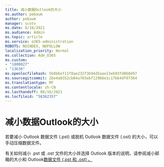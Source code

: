 ```yaml
---
title: 减小数据Outlook的大小
ms.author: pebaum
author: pebaum
manager: scotv
ms.date: 8/16/2021
ms.audience: Admin
ms.topic: article
ms.service: o365-administration
ROBOTS: NOINDEX, NOFOLLOW
localization_priority: Normal
ms.collection: Adm_O365
ms.custom:
- "1800027"
- "13636"
ms.openlocfilehash: 5b0b6ef11f8ae232f3b94d5aae13eb93fd060497
ms.sourcegitcommit: 2be4a0352cb84a703ebf12966e1c17b64df07364
ms.translationtype: MT
ms.contentlocale: zh-CN
ms.lasthandoff: 08/16/2021
ms.locfileid: "58362357"
---
```

# <a name="reduce-the-size-of-your-outlook-data-file"></a>减小数据Outlook的大小

若要减小 Outlook 数据文件 (.pst) 或脱机 Outlook 数据文件 (.ost) 的大小，可以手动压缩数据文件。 

有关如何减小 .pst 或 .ost 文件的大小并选择 Outlook 版本的说明，请参阅减小邮箱的大小和 Outlook[数据文件 (.pst 和 .ost) 。 ](https://support.microsoft.com/office/reduce-the-size-of-your-mailbox-and-outlook-data-files-pst-and-ost-e4c6a4f1-d39c-47dc-a4fa-abe96dc8c7ef)
